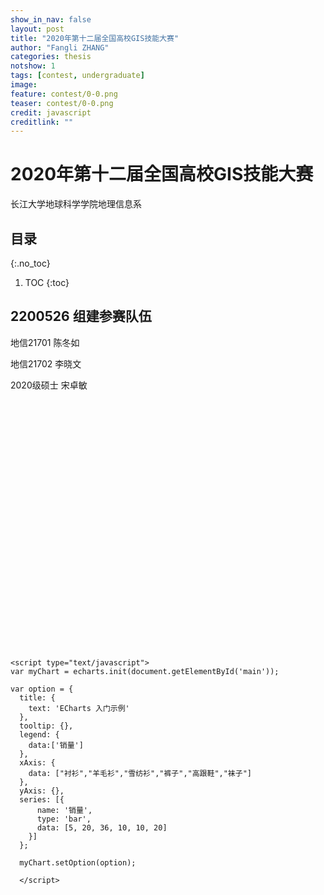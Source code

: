 ```yaml
---
show_in_nav: false
layout: post
title: "2020年第十二届全国高校GIS技能大赛"
author: "Fangli ZHANG"
categories: thesis
notshow: 1
tags: [contest, undergraduate]
image:
feature: contest/0-0.png
teaser: contest/0-0.png
credit: javascript
creditlink: ""
---
```


# 2020年第十二届全国高校GIS技能大赛

长江大学地球科学学院地理信息系

## 目录
{:.no_toc}
1. TOC
{:toc}

## 2200526 组建参赛队伍
地信21701 陈冬如

地信21702 李晓文

2020级硕士 宋卓敏

<html>
  <head>
    <meta charset="utf-8">
      <title>ECharts</title>
      <!-- 引入 echarts.js -->
      <script src="echarts.all.js"></script>
  </head>

  <body>
  <!-- 为ECharts准备一个具备大小（宽高）的Dom -->
    <div id="main" style="width: 600px;height:400px;"></div>

    <script type="text/javascript">
    var myChart = echarts.init(document.getElementById('main'));

    var option = {
      title: {
        text: 'ECharts 入门示例'
      },
      tooltip: {},
      legend: {
        data:['销量']
      },
      xAxis: {
        data: ["衬衫","羊毛衫","雪纺衫","裤子","高跟鞋","袜子"]
      },
      yAxis: {},
      series: [{
          name: '销量',
          type: 'bar',
          data: [5, 20, 36, 10, 10, 20]
        }]
      };

      myChart.setOption(option);

      </script>
  </body>
</html>
